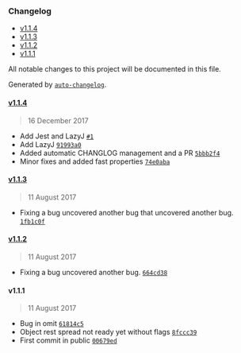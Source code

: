 <!-- START doctoc generated TOC please keep comment here to allow auto update -->
<!-- DON'T EDIT THIS SECTION, INSTEAD RE-RUN doctoc TO UPDATE -->
### Changelog

- [v1.1.4](#v114)
- [v1.1.3](#v113)
- [v1.1.2](#v112)
- [v1.1.1](#v111)

<!-- END doctoc generated TOC please keep comment here to allow auto update -->
All notable changes to this project will be documented in this file.

Generated by [`auto-changelog`](https://github.com/CookPete/auto-changelog).

#### [v1.1.4](https://github.com/julianjensen/convenience/compare/v1.1.3...v1.1.4)
> 16 December 2017
- Add Jest and LazyJ [`#1`](https://github.com/julianjensen/convenience/pull/1)
- Add LazyJ [`91993a0`](https://github.com/julianjensen/convenience/commit/91993a0a25446c683319a98367f97ccc084b4930)
- Added automatic CHANGLOG management and a PR [`5bbb2f4`](https://github.com/julianjensen/convenience/commit/5bbb2f4743efb22d2f4f7eed02e8262fa5c8f93d)
- Minor fixes and added fast properties [`74e0aba`](https://github.com/julianjensen/convenience/commit/74e0aba28b23bb2acf175be5ecc284868a30c1be)

#### [v1.1.3](https://github.com/julianjensen/convenience/compare/v1.1.2...v1.1.3)
> 11 August 2017
- Fixing a bug uncovered another bug that uncovered another bug. [`1fb1c0f`](https://github.com/julianjensen/convenience/commit/1fb1c0fee1eec07846eade25da4dd42b686b5158)

#### [v1.1.2](https://github.com/julianjensen/convenience/compare/v1.1.1...v1.1.2)
> 11 August 2017
- Fixing a bug uncovered another bug. [`664cd38`](https://github.com/julianjensen/convenience/commit/664cd38a1f2d9f23a2ba3256a9bdd49be7d5bc18)

#### v1.1.1
> 11 August 2017
- Bug in omit [`61814c5`](https://github.com/julianjensen/convenience/commit/61814c50c74dac92982dbcc49da086ff0c1d1ea5)
- Object rest spread not ready yet without flags [`8fccc39`](https://github.com/julianjensen/convenience/commit/8fccc39096e374c6bc8b701a50dc38ad9428fad7)
- First commit in public [`00679ed`](https://github.com/julianjensen/convenience/commit/00679ed62730f3ef5f4ac79c19e46a9729d8f074)

